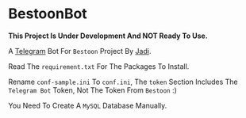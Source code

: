 # BestoonBot

__This Project Is Under Development And NOT Ready To Use.__

A [Telegram](https://telegram.org) Bot For `Bestoon` Project By [Jadi](http://jadi.net).

Read The `requirement.txt` For The Packages To Install.

Rename `conf-sample.ini` To `conf.ini`, The `token` Section Includes The `Telegram Bot` Token, Not The Token From `Bestoon` :)

You Need To Create A `MySQL` Database Manually.
